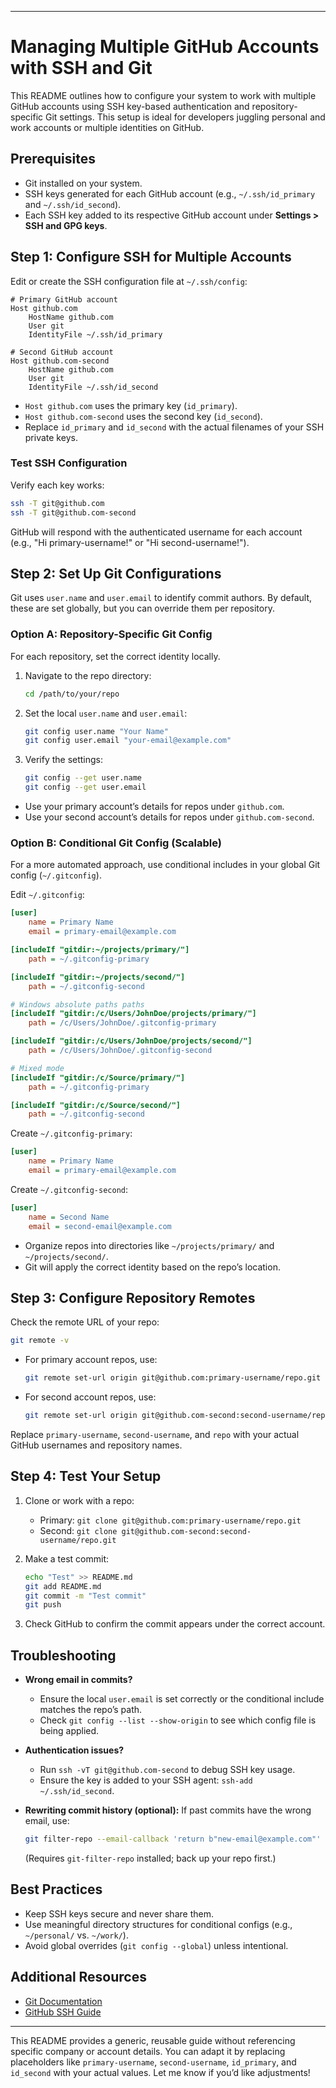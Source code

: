 
---

# Managing Multiple GitHub Accounts with SSH and Git

This README outlines how to configure your system to work with multiple GitHub accounts using SSH key-based authentication and repository-specific Git settings. This setup is ideal for developers juggling personal and work accounts or multiple identities on GitHub.

## Prerequisites
- Git installed on your system.
- SSH keys generated for each GitHub account (e.g., `~/.ssh/id_primary` and `~/.ssh/id_second`).
- Each SSH key added to its respective GitHub account under **Settings > SSH and GPG keys**.

## Step 1: Configure SSH for Multiple Accounts

Edit or create the SSH configuration file at `~/.ssh/config`:

```plaintext
# Primary GitHub account
Host github.com
    HostName github.com
    User git
    IdentityFile ~/.ssh/id_primary

# Second GitHub account
Host github.com-second
    HostName github.com
    User git
    IdentityFile ~/.ssh/id_second
```

- `Host github.com` uses the primary key (`id_primary`).
- `Host github.com-second` uses the second key (`id_second`).
- Replace `id_primary` and `id_second` with the actual filenames of your SSH private keys.

### Test SSH Configuration
Verify each key works:
```bash
ssh -T git@github.com
ssh -T git@github.com-second
```
GitHub will respond with the authenticated username for each account (e.g., "Hi primary-username!" or "Hi second-username!").

## Step 2: Set Up Git Configurations

Git uses `user.name` and `user.email` to identify commit authors. By default, these are set globally, but you can override them per repository.

### Option A: Repository-Specific Git Config
For each repository, set the correct identity locally.

1. Navigate to the repo directory:
   ```bash
   cd /path/to/your/repo
   ```

2. Set the local `user.name` and `user.email`:
   ```bash
   git config user.name "Your Name"
   git config user.email "your-email@example.com"
   ```

3. Verify the settings:
   ```bash
   git config --get user.name
   git config --get user.email
   ```

- Use your primary account’s details for repos under `github.com`.
- Use your second account’s details for repos under `github.com-second`.

### Option B: Conditional Git Config (Scalable)
For a more automated approach, use conditional includes in your global Git config (`~/.gitconfig`).

Edit `~/.gitconfig`:
```ini
[user]
    name = Primary Name
    email = primary-email@example.com

[includeIf "gitdir:~/projects/primary/"]
    path = ~/.gitconfig-primary

[includeIf "gitdir:~/projects/second/"]
    path = ~/.gitconfig-second

# Windows absolute paths paths
[includeIf "gitdir:/c/Users/JohnDoe/projects/primary/"]
    path = /c/Users/JohnDoe/.gitconfig-primary

[includeIf "gitdir:/c/Users/JohnDoe/projects/second/"]
    path = /c/Users/JohnDoe/.gitconfig-second

# Mixed mode
[includeIf "gitdir:/c/Source/primary/"]
    path = ~/.gitconfig-primary

[includeIf "gitdir:/c/Source/second/"]
    path = ~/.gitconfig-second
```

Create `~/.gitconfig-primary`:
```ini
[user]
    name = Primary Name
    email = primary-email@example.com
```

Create `~/.gitconfig-second`:
```ini
[user]
    name = Second Name
    email = second-email@example.com
```

- Organize repos into directories like `~/projects/primary/` and `~/projects/second/`.
- Git will apply the correct identity based on the repo’s location.

## Step 3: Configure Repository Remotes

Check the remote URL of your repo:
```bash
git remote -v
```

- For primary account repos, use:
  ```bash
  git remote set-url origin git@github.com:primary-username/repo.git
  ```
- For second account repos, use:
  ```bash
  git remote set-url origin git@github.com-second:second-username/repo.git
  ```

Replace `primary-username`, `second-username`, and `repo` with your actual GitHub usernames and repository names.

## Step 4: Test Your Setup

1. Clone or work with a repo:
   - Primary: `git clone git@github.com:primary-username/repo.git`
   - Second: `git clone git@github.com-second:second-username/repo.git`

2. Make a test commit:
   ```bash
   echo "Test" >> README.md
   git add README.md
   git commit -m "Test commit"
   git push
   ```

3. Check GitHub to confirm the commit appears under the correct account.

## Troubleshooting

- **Wrong email in commits?**
  - Ensure the local `user.email` is set correctly or the conditional include matches the repo’s path.
  - Check `git config --list --show-origin` to see which config file is being applied.

- **Authentication issues?**
  - Run `ssh -vT git@github.com-second` to debug SSH key usage.
  - Ensure the key is added to your SSH agent: `ssh-add ~/.ssh/id_second`.

- **Rewriting commit history (optional):**
  If past commits have the wrong email, use:
  ```bash
  git filter-repo --email-callback 'return b"new-email@example.com"'
  ```
  (Requires `git-filter-repo` installed; back up your repo first.)

## Best Practices

- Keep SSH keys secure and never share them.
- Use meaningful directory structures for conditional configs (e.g., `~/personal/` vs. `~/work/`).
- Avoid global overrides (`git config --global`) unless intentional.

## Additional Resources

- [Git Documentation](https://git-scm.com/docs)
- [GitHub SSH Guide](https://docs.github.com/en/authentication/connecting-to-github-with-ssh)

---

This README provides a generic, reusable guide without referencing specific company or account details. You can adapt it by replacing placeholders like `primary-username`, `second-username`, `id_primary`, and `id_second` with your actual values. Let me know if you’d like adjustments!
